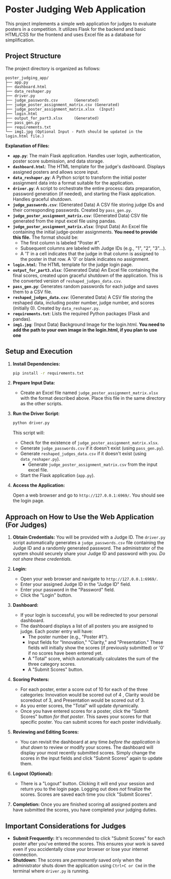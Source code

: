 # Poster Judging Web Application

This project implements a simple web application for judges to evaluate posters in a competition. It utilizes Flask for the backend and basic HTML/CSS for the frontend and uses Excel file as a database for simplification.

## Project Structure

The project directory is organized as follows:

```
poster_judging_app/
├── app.py
├── dashboard.html
├── data_reshaper.py
├── driver.py
├── judge_passwords.csv       (Generated)
├── judge_poster_assignment_matrix.csv (Generated)
├── judge_poster_assignment_matrix.xlsx  (Input)
├── login.html
├── output_for_part3.xlsx     (Generated)
├── pass_gen.py
├── requirements.txt
└── img1.jpg (Optional Input - Path should be updated in the login.html file.)
```

**Explanation of Files:**

*   **`app.py`**:  The main Flask application.  Handles user login, authentication, poster score submission, and data storage.
*   **`dashboard.html`**:  The HTML template for the judge's dashboard.  Displays assigned posters and allows score input.
*   **`data_reshaper.py`**: A Python script to transform the initial poster assignment data into a format suitable for the application.
*   **`driver.py`**: A script to orchestrate the entire process: data preparation, password generation (if needed), and starting the Flask application.  Handles graceful shutdown.
*   **`judge_passwords.csv`**: (Generated Data) A CSV file storing judge IDs and their corresponding passwords. Created by `pass_gen.py`.
*    **`judge_poster_assignment_matrix.csv`**: (Generated Data) CSV file generated from the input excel file using pandas.
*   **`judge_poster_assignment_matrix.xlsx`**:  (Input Data) An Excel file containing the initial judge-poster assignments.  **You need to provide this file.**  The format should be:
    *   The first column is labeled "Poster #".
    *   Subsequent columns are labeled with Judge IDs (e.g., "1", "2", "3"...).
    *   A '1' in a cell indicates that the judge in that column is assigned to the poster in that row.  A '0' or blank indicates no assignment.
*   **`login.html`**: The HTML template for the judge login page.
*   **`output_for_part3.xlsx`**: (Generated Data) An Excel file containing the final scores, created upon graceful shutdown of the application.  This is the converted version of `reshaped_judges_data.csv`.
*   **`pass_gen.py`**:  Generates random passwords for each judge and saves them to a CSV file.
* **`reshaped_judges_data.csv`**: (Generated Data)  A CSV file storing the reshaped data, including poster number, judge number, and scores (initially 0).  Created by `data_reshaper.py`.
*   **`requirements.txt`**: Lists the required Python packages (Flask and pandas).
*   **`img1.jpg`**: (Input Data) Background Image for the login.html. **You need to add the path to your own image in the login.html, if you plan to use one**

## Setup and Execution

1.  **Install Dependencies:**

    ```bash
    pip install -r requirements.txt
    ```

2.  **Prepare Input Data:**

    *   Create an Excel file named `judge_poster_assignment_matrix.xlsx` with the format described above.  Place this file in the same directory as the other scripts.

3.  **Run the Driver Script:**

    ```bash
    python driver.py
    ```

    This script will:
    *   Check for the existence of `judge_poster_assignment_matrix.xlsx`.
    *   Generate `judge_passwords.csv` if it doesn't exist (using `pass_gen.py`).
    *   Generate `reshaped_judges_data.csv` if it doesn't exist (using `data_reshaper.py`).
        *   Generate `judge_poster_assignment_matrix.csv` from the input excel file.
    *   Start the Flask application (`app.py`).

4.  **Access the Application:**

    Open a web browser and go to `http://127.0.0.1:6969/`.  You should see the login page.

## Approach on How to Use the Web Application (For Judges)

1.  **Obtain Credentials:** You will be provided with a Judge ID.  The `driver.py` script automatically generates a `judge_passwords.csv` file containing the Judge ID and a randomly generated password.  The administrator of the system should securely share your Judge ID and password with you.  *Do not share these credentials.*

2.  **Login:**
    *   Open your web browser and navigate to `http://127.0.0.1:6969/`.
    *   Enter your assigned Judge ID in the "Judge ID" field.
    *   Enter your password in the "Password" field.
    *   Click the "Login" button.

3.  **Dashboard:**
    *   If your login is successful, you will be redirected to your personal dashboard.
    *   The dashboard displays a list of all posters you are assigned to judge.  Each poster entry will have:
        *   The poster number (e.g., "Poster #1").
        *   Input fields for "Innovation," "Clarity," and "Presentation."  These fields will initially show the scores (if previously submitted) or '0' if no scores have been entered yet.
        *   A "Total" score, which automatically calculates the sum of the three category scores.
        *   A "Submit Scores" button.

4.  **Scoring Posters:**
    *   For each poster, enter a score out of 10 for each of the three categories: Innovation would be scored out of 4 , Clarity would be scoredout of 3, and Presentation would be scored out of 3.
    *   As you enter scores, the "Total" will update dynamically.
    *   Once you have entered scores for a poster, click the "Submit Scores" button *for that poster*.  This saves your scores for that specific poster.  You can submit scores for each poster individually.

5.  **Reviewing and Editing Scores:**
    *   You can revisit the dashboard at any time *before the application is shut down* to review or modify your scores.  The dashboard will display your most recently submitted scores.  Simply change the scores in the input fields and click "Submit Scores" again to update them.

6.  **Logout (Optional):**
     *  There is a "Logout" button. Clicking it will end your session and return you to the login page. Logging out does *not* finalize the scores. Scores are saved each time you click "Submit Scores".

7. **Completion:** Once you are finished scoring all assigned posters and have submitted the scores, you have completed your judging duties.

## Important Considerations for Judges

*   **Submit Frequently:** It's recommended to click "Submit Scores" for each poster after you've entered the scores. This ensures your work is saved even if you accidentally close your browser or lose your internet connection.
*   **Shutdown:**  The scores are *permanently* saved only when the administrator shuts down the application using `Ctrl+C or Cmd` in the terminal where `driver.py` is running.
